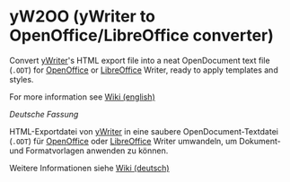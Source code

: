 # yW2OO (yWriter to OpenOffice/LibreOffice converter)

Convert [yWriter](http://www.spacejock.com/yWriter5.html)'s HTML export file into a neat OpenDocument text file (`.ODT`) for [OpenOffice](https://www.openoffice.org) or [LibreOffice](https://www.libreoffice.org) Writer, ready to apply templates and styles.

For more information see [Wiki (english)](https://github.com/peter88213/yW2OO/wiki)

_Deutsche Fassung_

HTML-Exportdatei von [yWriter](http://www.spacejock.com/yWriter5.html) in eine saubere OpenDocument-Textdatei (`.ODT`) für [OpenOffice](https://www.openoffice.org/de) oder [LibreOffice](https://de.libreoffice.org) Writer umwandeln, um Dokument- und Formatvorlagen anwenden zu können.

Weitere Informationen siehe [Wiki (deutsch)](https://github.com/peter88213/yW2OO/wiki/Deutsch)
